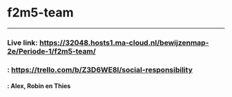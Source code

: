 # f2m5-team
---------------------

### Live link: https://32048.hosts1.ma-cloud.nl/bewijzenmap-2e/Periode-1/f2m5-team/
### : https://trello.com/b/Z3D6WE8I/social-responsibility

#### : Alex, Robin en Thies